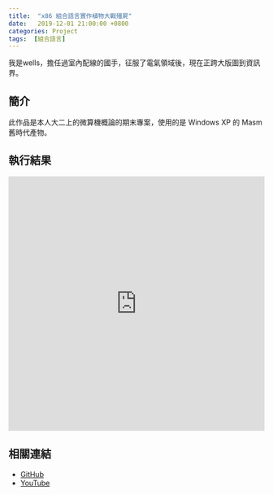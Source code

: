 ```yaml
---
title:  "x86 組合語言實作植物大戰殭屍"
date:   2019-12-01 21:00:00 +0800
categories: Project
tags:  [組合語言]
--- 
```

我是wells，擔任過室內配線的國手，征服了電氣領域後，現在正跨大版圖到資訊界。

## 簡介
此作品是本人大二上的微算機概論的期末專案，使用的是 Windows XP 的 Masm 舊時代產物。

## 執行結果

<iframe width="100%" height="500" src="https://www.youtube.com/embed/6KKGQbUG51k" title="YouTube video player" frameborder="0" allow="accelerometer; autoplay; clipboard-write; encrypted-media; gyroscope; picture-in-picture" allowfullscreen></iframe>

## 相關連結
- [GitHub](https://github.com/jhang-jhe-wei/Plants-vs.-Zombies-by-x86-Assembly-language)
- [YouTube](https://www.youtube.com/watch?v=6KKGQbUG51k&t=2s)